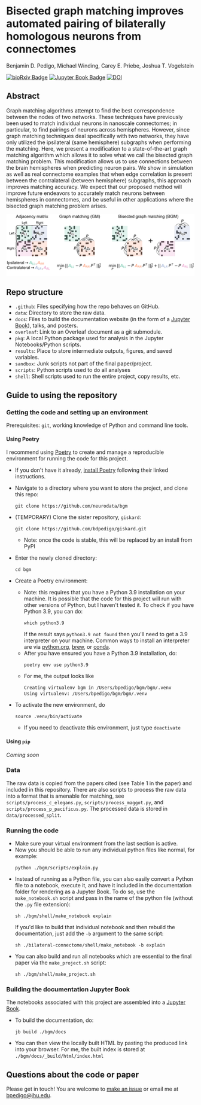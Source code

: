 # Bisected graph matching improves automated pairing of bilaterally homologous neurons from connectomes
Benjamin D. Pedigo, Michael Winding, Carey E. Priebe, Joshua T. Vogelstein

[![bioRxiv Badge](https://img.shields.io/badge/bioRxiv-2022.05.19.492713-green)](https://www.biorxiv.org/content/10.1101/2022.05.19.492713) [![Jupyter Book Badge](https://jupyterbook.org/badge.svg)](http://docs.neurodata.io/bgm/) [![DOI](https://zenodo.org/badge/475470258.svg)](https://zenodo.org/badge/latestdoi/475470258)

## Abstract 
Graph matching algorithms attempt to find the best correspondence between the nodes of two networks. These techniques have previously been used to match individual neurons in nanoscale connectomes; in particular, to find pairings of neurons across hemispheres. However, since graph matching techniques deal specifically with two networks, they have only utilized the ipsilateral (same hemisphere) subgraphs when performing the matching. Here, we present a modification to a state-of-the-art graph matching algorithm which allows it to solve what we call the bisected graph matching problem. This modification allows us to use connections between the brain hemispheres when predicting neuron pairs. We show in simulation as well as real connectome examples that when edge correlation is present between the contralateral (between hemisphere) subgraphs, this approach improves matching accuracy. We expect that our proposed method will improve future endeavors to accurately match neurons between hemispheres in connectomes, and be useful in other applications where the bisected graph matching problem arises.

![](./results/figs/explain/explain.svg)
 
## Repo structure 
- ``.github``: Files specifying how the repo behaves on GitHub.
- ``data``: Directory to store the raw data. 
- ``docs``: Files to build the documentation website (in the form of a [Jupyter Book](https://jupyterbook.org/intro.html)), talks, and posters.
- ``overleaf``: Link to an Overleaf document as a git submodule.
- ``pkg``: A local Python package used for analysis in the Jupyter Notebooks/Python scripts.
- ``results``: Place to store intermediate outputs, figures, and saved variables. 
- ``sandbox``: Junk scripts not part of the final paper/project.
- ``scripts``: Python scripts used to do all analyses
- ``shell``: Shell scripts used to run the entire project, copy results, etc.

## Guide to using the repository
### Getting the code and setting up an environment
Prerequisites: `git`, working knowledge of Python and command line tools.

#### Using Poetry
I recommend using [Poetry](https://python-poetry.org/) to create and manage a 
reproducible environment for running the code for this project. 
- If you don't have it already, [install Poetry](https://python-poetry.org/docs/#installation) following their linked instructions.
- Navigate to a directory where you want to store the project, and clone this repo: 
   ```
   git clone https://github.com/neurodata/bgm
   ```
- (TEMPORARY) Clone the sister repository, `giskard`:
  ```
  git clone https://github.com/bdpedigo/giskard.git
  ```
  - Note: once the code is stable, this will be replaced by an install from PyPI
- Enter the newly cloned directory:
  ```
  cd bgm
  ```
- Create a Poetry environment:
  - Note: this requires that you have a Python 3.9 installation on your machine. It is
    possible that the code for this project will run with other versions of Python,
    but I haven't tested it. To check if you have Python 3.9, you can do: 
    ```
    which python3.9
    ```
    If the result says `python3.9 not found` then you'll need to get a 3.9 interpreter
    on your machine. Common ways to install an interpreter are via
    [python.org](https://www.python.org/downloads/), [brew](https://docs.brew.sh/Homebrew-and-Python), or 
    [conda](https://anaconda.org/anaconda/python).
  - After you have ensured you have a Python 3.9 installation, do:
    ```
    poetry env use python3.9
    ```
  - For me, the output looks like
     ```
    Creating virtualenv bgm in /Users/bpedigo/bgm/bgm/.venv
    Using virtualenv: /Users/bpedigo/bgm/bgm/.venv
    ```
  
- To activate the new environment, do 
  ```
  source .venv/bin/activate
  ```
  - If you need to deactivate this environment, just type `deactivate`

#### Using `pip`
*Coming soon*

### Data 
The raw data is copied from the papers cited (see Table 1 in the paper) and included
in this repository. There are also scripts to process the raw data into a format that
is amenable for matching, see `scripts/process_c_elegans.py`, 
`scripts/process_maggot.py`, and `scripts/process_p_pacificus.py`. The processed data
is stored in `data/processed_split`.

### Running the code
- Make sure your virtual environment from the last section is active.
- Now you should be able to run any individual python files like normal, for example: 
  ```
  python ./bgm/scripts/explain.py
  ```
- Instead of running as a Python file, you can also easily convert a Python file to a
  notebook, execute it, and have it included in the documentation folder for rendering
  as a Jupyter Book. To do so, use the `make_notebook.sh` script and pass in the name of 
  the python file (without the `.py` file extension):
  ```
  sh ./bgm/shell/make_notebook explain
  ```
  If you'd like to build that individual notebook and then rebuild the documentation,
  just add the `-b` argument to the same script:
  ```
  sh ./bilateral-connectome/shell/make_notebook -b explain
  ```
- You can also build and run all notebooks which are essential to the final paper via
  the `make_project.sh` script: 
  ```
  sh ./bgm/shell/make_project.sh
  ```

### Building the documentation Jupyter Book
The notebooks associated with this project are assembled into a
[Jupyter Book](https://jupyterbook.org/). 
- To build the documentation, do:
  ```
  jb build ./bgm/docs
  ```
- You can then view the locally built HTML by pasting the produced link into your
  browser. For me, the built index is stored at `./bgm/docs/_build/html/index.html`


## Questions about the code or paper 
Please get in touch! You are welcome to [make an issue](https://github.com/neurodata/bgm/issues/new)
or email me at [bpedigo@jhu.edu](mailto:bpedigo@jhu.edu).
